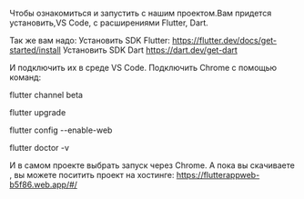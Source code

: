 Чтобы ознакомиться и запустить с нашим проектом.Вам придется установить,VS Code, с расширениями Flutter, Dart.

Так же вам надо:
Установить SDK Flutter: https://flutter.dev/docs/get-started/install
Установить SDK Dart https://dart.dev/get-dart

И подключить их в среде VS Code.
Подключить Chrome с помощью команд:

flutter channel beta

flutter upgrade

flutter config --enable-web

flutter doctor -v

И в самом проекте выбрать запуск через Chrome.
А пока вы скачиваете , вы можете поситить проект на хостинге: https://flutterappweb-b5f86.web.app/#/
